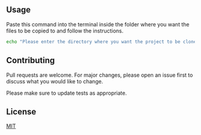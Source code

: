 ## Usage
Paste this command into the terminal inside the folder where you want the files to be copied to and follow the instructions.

```bash
echo "Please enter the directory where you want the project to be cloned to (Use . to use the current directory):" && read x && git clone https://github.com/glassesUSA/landing-page-template $x  && rm -rf $x/.git && rm -f $x/README.md
```

## Contributing
Pull requests are welcome. For major changes, please open an issue first to discuss what you would like to change.

Please make sure to update tests as appropriate.

## License
[MIT](https://choosealicense.com/licenses/mit/)
